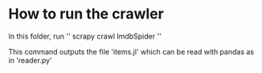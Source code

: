 # How to run the crawler

In this folder, run
''
scrapy crawl ImdbSpider
''

This command outputs the file 'items.jl' which can be read with pandas as in 'reader.py'

